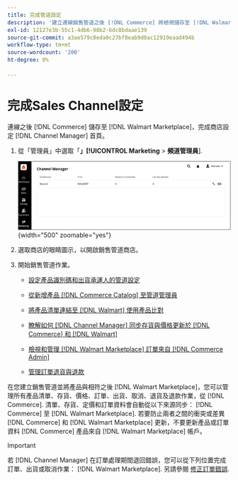 ```yaml
---
title: 完成管道設定
description: '建立連線銷售管道之後 [!DNL Commerce] 將檢視儲存至 [!DNL Walmart Marketplace]，開啟管道並完成管道設定。 然後，開始新增產品、管理清單、存貨、訂價及訂單的處理 [!DNL Channel Manager].'
exl-id: 12127e3b-55c1-4db6-98b2-6dc8bdaae139
source-git-commit: a3ae579c0eda0c27bf8eab9d0ac12919eaad494b
workflow-type: tm+mt
source-wordcount: '200'
ht-degree: 0%

---
```


# 完成Sales Channel設定

連線之後 [!DNL Commerce] 儲存至 [!DNL Walmart Marketplace]，完成商店設定 [!DNL Channel Manager] 首頁。

1. 從「管理員」中選取「**」[!UICONTROL Marketing** > **頻道管理員**].

   ![管理管道管理員存放區](assets/channel-manager-setup-first-store.png){width="500" zoomable="yes"}

1. 選取商店的眼睛圖示，以開啟銷售管道商店。

1. 開始銷售管道作業。

   - [設定產品識別碼和出貨承運人的管道設定](settings-overview.md)

   - [從新增產品 [!DNL Commerce Catalog] 至管道管理員](add-products-to-channel-store.md)

   - [將產品清單連結至 [!DNL Walmart] 使用產品比對](connect-listings-to-marketplace.md)

   - [瞭解如何 [!DNL Channel Manager] 同步存貨與價格更新於 [!DNL Commerce] 和 [!DNL Walmart]](inventory-and-price-updates.md)

   - [檢視和管理 [!DNL Walmart Marketplace] 訂單來自 [!DNL Commerce Admin]](manage-orders.md)

   - [管理訂單退貨與退款](return-refund-orders.md)

在您建立銷售管道並將產品與相符之後 [!DNL Walmart Marketplace]，您可以管理所有產品清單、存貨、價格、訂單、出貨、取消、退貨及退款作業，從 [!DNL Commerce]. 清單、存貨、定價和訂單資料會自動從以下來源同步： [!DNL Commerce] 至 [!DNL Walmart Marketplace]. 若要防止兩者之間的衝突或差異 [!DNL Commerce] 和 [!DNL Walmart Marketplace] 更新，不要更新產品或訂單資料 [!DNL Commerce] 產品來自 [!DNL Walmart Marketplace] 帳戶。

>[!IMPORTANT]
>
>若 [!DNL Channel Manager] 在訂單處理期間退回錯誤，您可以從下列位置完成訂單、出貨或取消作業： [!DNL Walmart Marketplace]. 另請參閱 [修正訂單錯誤](process-orders.md#fix-order-errors).
